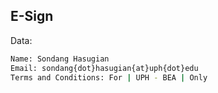 ## E-Sign

Data:
```sh
Name: Sondang Hasugian
Email: sondang{dot}hasugian{at}uph{dot}edu 
Terms and Conditions: For | UPH - BEA | Only

```
